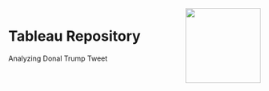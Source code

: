 <img align="right" height=150 src="https://logos-world.net/wp-content/uploads/2021/10/Tableau-Emblem-700x394.png"/>
<h1>Tableau Repository</h1>

<a src='https://https://public.tableau.com/views/AnalyzingDonaldTrumptweets/TrumpDashboard?:language=pt-BR&:display_count=n&:origin=viz_share_link'>Analyzing Donal Trump Tweet</a>

